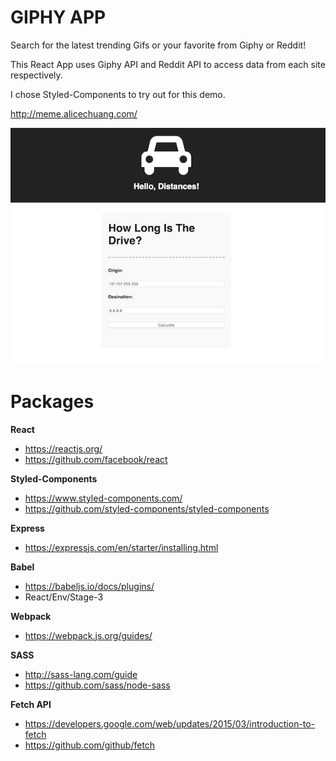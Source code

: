 # GIPHY APP
Search for the latest trending Gifs or your favorite from Giphy or Reddit!

This React App uses Giphy API and Reddit API to access data from each site respectively.

I chose Styled-Components to try out for this demo.

http://meme.alicechuang.com/

![](https://github.com/AliceWonderland/Distances-App/blob/master/dist/distances.png)

# Packages
**React**
* https://reactjs.org/
* https://github.com/facebook/react

**Styled-Components**
* https://www.styled-components.com/
* https://github.com/styled-components/styled-components

**Express**
* https://expressjs.com/en/starter/installing.html

**Babel**
* https://babeljs.io/docs/plugins/
* React/Env/Stage-3

**Webpack**
* https://webpack.js.org/guides/

**SASS**
* http://sass-lang.com/guide
* https://github.com/sass/node-sass

**Fetch API**
* https://developers.google.com/web/updates/2015/03/introduction-to-fetch
* https://github.com/github/fetch

